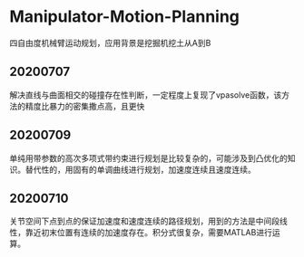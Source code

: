 # Manipulator-Motion-Planning
四自由度机械臂运动规划，应用背景是挖掘机挖土从A到B

## 20200707
解决直线与曲面相交的碰撞存在性判断，一定程度上复现了vpasolve函数，该方法的精度比暴力的密集撒点高，且更快
## 20200709 
单纯用带参数的高次多项式带约束进行规划是比较复杂的，可能涉及到凸优化的知识。替代性的，用固有的单调曲线进行规划，加速度连续且速度连续。
## 20200710
关节空间下点到点的保证加速度和速度连续的路径规划，用到的方法是中间段线性，靠近初末位置有连续的加速度存在。积分式很复杂，需要MATLAB进行运算。